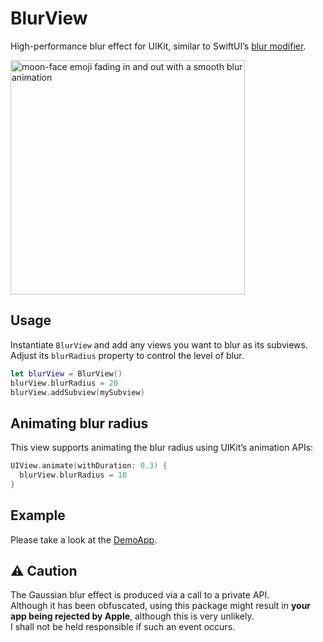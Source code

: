 # BlurView
High-performance blur effect for UIKit, similar to SwiftUI’s [blur modifier](https://developer.apple.com/documentation/swiftui/view/blur(radius:opaque:)).

<img src="https://hostr.co/file/fsK44ma70bWo/Example.gif" width="375" alt="moon-face emoji fading in and out with a smooth blur animation">

## Usage

Instantiate `BlurView` and add any views you want to blur as its subviews.  
Adjust its `blurRadius` property to control the level of blur.

```swift
let blurView = BlurView()
blurView.blurRadius = 20
blurView.addSubview(mySubview)
```

## Animating blur radius
This view supports animating the blur radius using UIKit’s animation APIs:
```swift
UIView.animate(withDuration: 0.3) {
  blurView.blurRadius = 10
}
```

## Example
Please take a look at the [DemoApp](Examples/DemoApp/).

## ⚠️ Caution
The Gaussian blur effect is produced via a call to a private API.  
Although it has been obfuscated, using this package might result in **your app being rejected by Apple**, although this is very unlikely.  
I shall not be held responsible if such an event occurs.
